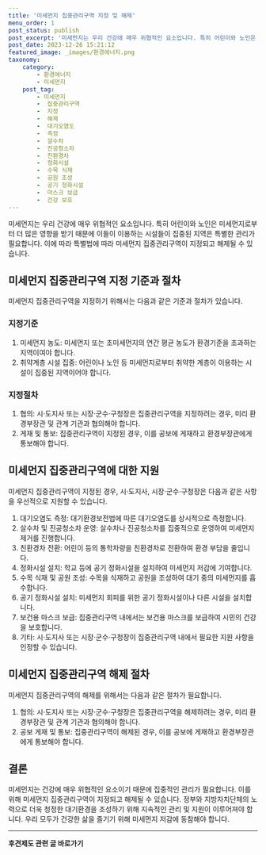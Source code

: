 ```yaml
---
title: '미세먼지 집중관리구역 지정 및 해제'
menu_order: 1
post_status: publish
post_excerpt: '미세먼지는 우리 건강에 매우 위협적인 요소입니다. 특히 어린이와 노인은 미세먼지로부터 더 많은 영향을 받기 때문에 이들이 이용하는 시설들이 집중된 지역은 특별한 관리가 필요합니다. 이에 따라 특별법에 따라 미세먼지 집중관리구역이 지정되고 해제될 수 있습니다.'
post_date: 2023-12-26 15:21:12
featured_image: _images/환경에너지.png
taxonomy:
    category:
        - 환경에너지
        - 미세먼지
    post_tag:
        - 미세먼지
        -  집중관리구역
        -  지정
        -  해제
        -  대기오염도
        -  측정
        -  살수차
        -  진공청소차
        -  친환경차
        -  정화시설
        -  수목 식재
        -  공원 조성
        -  공기 정화시설
        -  마스크 보급
        -  건강 보호
---
```



미세먼지는 우리 건강에 매우 위협적인 요소입니다. 특히 어린이와 노인은 미세먼지로부터 더 많은 영향을 받기 때문에 이들이 이용하는 시설들이 집중된 지역은 특별한 관리가 필요합니다. 이에 따라 특별법에 따라 미세먼지 집중관리구역이 지정되고 해제될 수 있습니다.

## 미세먼지 집중관리구역 지정 기준과 절차

미세먼지 집중관리구역을 지정하기 위해서는 다음과 같은 기준과 절차가 있습니다.

### 지정기준

1. 미세먼지 농도: 미세먼지 또는 초미세먼지의 연간 평균 농도가 환경기준을 초과하는 지역이여야 합니다.
2. 취약계층 시설 집중: 어린이나 노인 등 미세먼지로부터 취약한 계층이 이용하는 시설이 집중된 지역이어야 합니다.

### 지정절차

1. 협의: 시·도지사 또는 시장·군수·구청장은 집중관리구역을 지정하려는 경우, 미리 환경부장관 및 관계 기관과 협의해야 합니다.
2. 게재 및 통보: 집중관리구역이 지정된 경우, 이를 공보에 게재하고 환경부장관에게 통보해야 합니다.

## 미세먼지 집중관리구역에 대한 지원

미세먼지 집중관리구역이 지정된 경우, 시·도지사, 시장·군수·구청장은 다음과 같은 사항을 우선적으로 지원할 수 있습니다.

1. 대기오염도 측정: 대기환경보전법에 따른 대기오염도를 상시적으로 측정합니다.
2. 살수차 및 진공청소차 운영: 살수차나 진공청소차를 집중적으로 운영하여 미세먼지 제거를 진행합니다.
3. 친환경차 전환: 어린이 등의 통학차량을 친환경차로 전환하여 환경 부담을 줄입니다.
4. 정화시설 설치: 학교 등에 공기 정화시설을 설치하여 미세먼지 저감에 기여합니다.
5. 수목 식재 및 공원 조성: 수목을 식재하고 공원을 조성하여 대기 중의 미세먼지를 흡수합니다.
6. 공기 정화시설 설치: 미세먼지 회피를 위한 공기 정화시설이나 다른 시설을 설치합니다.
7. 보건용 마스크 보급: 집중관리구역 내에서는 보건용 마스크를 보급하여 시민의 건강을 보호합니다.
8. 기타: 시·도지사 또는 시장·군수·구청장이 집중관리구역 내에서 필요한 지원 사항을 인정할 수 있습니다.

## 미세먼지 집중관리구역 해제 절차
                        
미세먼지 집중관리구역의 해제를 위해서는 다음과 같은 절차가 필요합니다.

1. 협의: 시·도지사 또는 시장·군수·구청장은 집중관리구역을 해제하려는 경우, 미리 환경부장관 및 관계 기관과 협의해야 합니다.
2. 공보 게재 및 통보: 집중관리구역이 해제된 경우, 이를 공보에 게재하고 환경부장관에게 통보해야 합니다.

## 결론

미세먼지는 건강에 매우 위협적인 요소이기 때문에 집중적인 관리가 필요합니다. 이를 위해 미세먼지 집중관리구역이 지정되고 해제될 수 있습니다. 정부와 지방자치단체의 노력으로 더욱 청정한 대기환경을 조성하기 위해 지속적인 관리 및 지원이 이루어져야 합니다. 우리 모두가 건강한 삶을 즐기기 위해 미세먼지 저감에 동참해야 합니다.
<!-- wp:separator -->
<hr class="wp-block-separator has-alpha-channel-opacity"/>
<!-- /wp:separator -->

<!-- wp:group {"backgroundColor":"base","layout":{"type":"constrained"}} -->
<div class="wp-block-group has-base-background-color has-background"><!-- wp:paragraph {"align":"center","fontSize":"medium"} -->
<p class="has-text-align-center has-large-font-size"><strong>후견제도 관련 글 바로가기</strong></p>
<!-- /wp:paragraph -->


<!-- wp:latest-posts
{"categories":[{"id":1980,"count":19,"description":"","link":"https://uknowlaw.com/category/%ed%9b%84%ea%b2%ac%ec%a0%9c%eb%8f%84/","name":"후견제도","slug":"후견제도","taxonomy":"category","parent":0,"meta":[],"_links":{"self":[{"href":"https://uknowlaw.com/wp-json/wp/v2/categories/1980"}],"collection":[{"href":"https://uknowlaw.com/wp-json/wp/v2/categories"}],"about":[{"href":"https://uknowlaw.com/wp-json/wp/v2/taxonomies/category"}],"wp:post_type":[{"href":"https://uknowlaw.com/wp-json/wp/v2/posts?categories=1980"}],"curies":[{"name":"wp","href":"https://api.w.org/{rel}","templated":true}]}}],"postsToShow":100,"excerptLength":28,"postLayout":"grid","columns":2,"featuredImageAlign":"left","featuredImageSizeSlug":"large","fontSize":"small"} /--></div>
<!-- /wp:group -->
